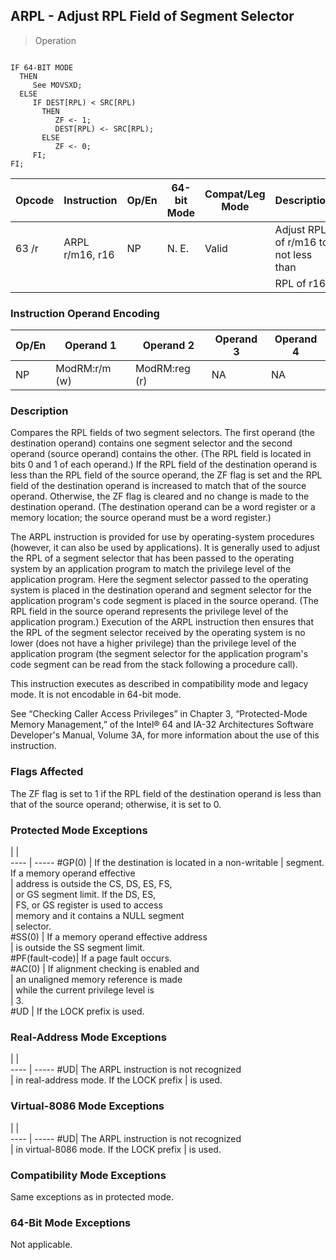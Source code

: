 ## ARPL - Adjust RPL Field of Segment Selector

> Operation
``` slim

IF 64-BIT MODE
  THEN
     See MOVSXD;
  ELSE
     IF DEST[RPL) < SRC[RPL)
       THEN
          ZF <- 1;
          DEST[RPL) <- SRC[RPL);
       ELSE
          ZF <- 0;
     FI;
FI;

```

 Opcode| Instruction    | Op/En| 64-bit Mode| Compat/Leg Mode| Description                         
 ---  | --- | --- | --- | --- | ---
 63 /r | ARPL r/m16, r16| NP   | N. E.      | Valid          | Adjust RPL of r/m16 to not less than
       |                |      |            |                | RPL of r16.                         

### Instruction Operand Encoding
 Op/En| Operand 1    | Operand 2    | Operand 3| Operand 4
 ---  | --- | --- | --- | ---
 NP   | ModRM:r/m (w)| ModRM:reg (r)| NA       | NA       

### Description
Compares the RPL fields of two segment selectors. The first operand (the destination
operand) contains one segment selector and the second operand (source operand)
contains the other. (The RPL field is located in bits 0 and 1 of each operand.)
If the RPL field of the destination operand is less than the RPL field of the
source operand, the ZF flag is set and the RPL field of the destination operand
is increased to match that of the source operand. Otherwise, the ZF flag is
cleared and no change is made to the destination operand. (The destination operand
can be a word register or a memory location; the source operand must be a word
register.)

The ARPL instruction is provided for use by operating-system procedures (however,
it can also be used by applications). It is generally used to adjust the RPL
of a segment selector that has been passed to the operating system by an application
program to match the privilege level of the application program. Here the segment
selector passed to the operating system is placed in the destination operand
and segment selector for the application program's code segment is placed in
the source operand. (The RPL field in the source operand represents the privilege
level of the application program.) Execution of the ARPL instruction then ensures
that the RPL of the segment selector received by the operating system is no
lower (does not have a higher privilege) than the privilege level of the application
program (the segment selector for the application program's code segment can
be read from the stack following a procedure call).

This instruction executes as described in compatibility mode and legacy mode.
It is not encodable in 64-bit mode.

See “Checking Caller Access Privileges” in Chapter 3, “Protected-Mode Memory
Management,” of the Intel® 64 and IA-32 Architectures Software Developer's Manual,
Volume 3A, for more information about the use of this instruction.



### Flags Affected
The ZF flag is set to 1 if the RPL field of the destination operand is less
than that of the source operand; otherwise, it is set to 0.


### Protected Mode Exceptions
   | |  
---- | -----
 #GP(0)         | If the destination is located in a non-writable
                | segment. If a memory operand effective         
                | address is outside the CS, DS, ES, FS,         
                | or GS segment limit. If the DS, ES,            
                | FS, or GS register is used to access           
                | memory and it contains a NULL segment          
                | selector.                                      
 #SS(0)         | If a memory operand effective address          
                | is outside the SS segment limit.               
 #PF(fault-code)| If a page fault occurs.                        
 #AC(0)         | If alignment checking is enabled and           
                | an unaligned memory reference is made          
                | while the current privilege level is           
                | 3.                                             
 #UD            | If the LOCK prefix is used.                    

### Real-Address Mode Exceptions
   | |  
---- | -----
 #UD| The ARPL instruction is not recognized  
    | in real-address mode. If the LOCK prefix
    | is used.                                

### Virtual-8086 Mode Exceptions
   | |  
---- | -----
 #UD| The ARPL instruction is not recognized  
    | in virtual-8086 mode. If the LOCK prefix
    | is used.                                

### Compatibility Mode Exceptions
Same exceptions as in protected mode.


### 64-Bit Mode Exceptions
Not applicable.
